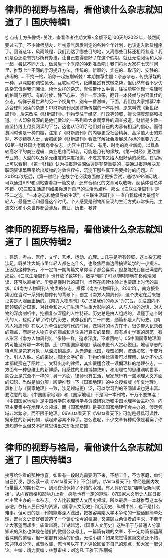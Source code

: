 # 律师的视野与格局，看他读什么杂志就知道了丨国庆特辑1

☝ 点击上方头像或+关注，查看作者往期文章~余额不足100天的2022年，倏然间要过去了。不少律师朋友，年初意气风发制定的各种全年计划，也该走入验货程序了。回首这年，风雨兼程，我们到达了哪些目的地，又离哪些目标还相距甚远？我们是否还没有穷尽所有办法，让自己变得更好？在这个假期，就让无讼阅读和大家一起，尝试不同方法，做最后一个季度的冲刺准备吧！我们将为大家在七天时间里，推荐七个不同的学习提升方法，传统的、新颖的、实在的、取巧的、安静的、热闹的……不拘一格，陪你一起披荆斩棘！本期推荐主题：杂志杂志，传统纸媒的一种，以深度和调性见长。互联网时代，纸媒虽然有式微之势，但仍然有着不少优质杂志值得我们阅读。读什么样的杂志，就像带什么手表，往往能够体现一名律师的格调与视野。有的时候，静下心来，沏上一壶热茶，翻开一本装帧与内容俱佳的杂志，徜徉于看世界的另一个视角中，别有一番滋味。下面，我们为大家推荐7本适合律师阅读的杂志！01财新周刊隶属财新传媒的一本期刊，原来叫做《新世纪周刊》，后来改名《财新周刊》。刊物专注于经济、时政等领域，擅长深度观察和报道。个人印象最深的是他们做过的一系列重大贪腐案件的调查报道。财新是少数一直坚持线上付费阅读的平台，这也从证明了他们对自己的内容有相当的信心。而付费同时也是一种门槛，注定了《财新周刊》的内容更受社会精英、高净值人士的欢迎，不少精英人士，会把阅读《财新周刊》看做了解社会发展风向标的重要方式。02第一财经国内老牌商业杂志，内容主打轻松、有用、时尚的商业新闻，以具备较高水平的商业逻辑、商业思维而知名。可能是月刊的缘故，《第一财经》更注重专业的、大型的以及多元维度的深度报道，不过文笔又给人很好读的感觉。在官网上可以看到，《第一财经》认为把报道做深做透是非常重要的，要通过报道解决互联网资讯繁荣带给出版物的时效性桎梏，沉淀下那些真正需要探讨的问题。自2019年改版后，《第一财经》在数字化阅读方面做了更多尝试，通过APP和网站，可以通过APP和网站查看每一篇文章，还有音频化的文章可以收听，阅读体验总体不错。03三联生活周刊如果你想为自己的生活添点料，那么《三联生活周刊》是不二之选。“一本杂志和他倡导的生活”，《三联生活周刊》一直自我标榜为最懂年轻人、最懂生活和最懂这个时代。个人感受是刊物所呈现的生活方式非常多元，主流文化和小众世界都会涉及，商业、历史、教育

# 律师的视野与格局，看他读什么杂志就知道了丨国庆特辑2

、建筑、考古、医疗、文学、艺术、运动、心理……几乎是所有领域，这本杂志都涉足。既关注大城市里年轻人都在吃什么，也聚焦西南边陲搞建筑学的一小撮人。正因为这种多元，不一定每一期每篇文章你读了都会喜欢，但总能找到自己满意的那些。《三联生活周刊》也开放了数字刊，数字刊除了可以随时随地在移动端阅读，还可以直接听。毕竟是懂时代的周刊，当然在阅读体验上也要跟上时代的需求。04南方人物周刊人物类的杂志，推荐《南方人物周刊》。2004年，南方报业集团在当时一系列刊物停刊的背景下，创立《南方人物周刊》，这个决定在后来被证实是大胆而正确的。《南方人物周刊》以“记录我们的命运”为宗旨，关注国内不同领域的对国家、对社会和对人们生活产生重大影响的人，从与人物的对话、对人物的深度剖析中，挖掘复杂深邃的人性特征。历史总是由人组成的，读懂了这个时代的人，也就了解了时代的历史，就像我们的二十四史，通篇都是人的历史。《南方人物周刊》在以人为单位记录时代的时候，做得好的地方在于，很少带入记录者的观点，而是对人物自身的观点和言论进行真实的呈现，颇有点史学家的风范。有人形容《南方人物周刊》，“像鲸一样，追求深度，不求回响”。05中国国家地理国内可能没有哪一本刊物，比《中国国家地理》读起来更令人赏心悦目。地理杂志的特点就是包罗万象，从深海到高原，从赤道到北国，峰峦如聚，波涛如怒，千变万化，引人入胜。总的来说，图比文字好看，刊物价格比较贵可以理解，估计不少成本都耗费在了图片上。文科出身的律师，其实很适合读一读偏理科的地理杂志，一方面有一种思维上的新鲜感，用感性的思维博物致知，和用理性的思维洞明世事，感受上是完全不一样的；另一方面，律师也有生活，居家旅行有一些地理人文方面的知识，当然是加分项！顺便推荐一下《国家地理》的中文授权版《华夏地理》，风格上与《国家地理》一致，涉足领域更广泛，可以学习到的不同知识也更丰富。要注意的是，《中国国家地理》和《国家地理》不是同一本刊物，千万不要搞混！《中国国家地理》是中国科学院地理科学与资源研究所和中国地理学会主办的，内容主要集中在地理人文领域，而《国家地理》是美国国家地理学会主办的，涉足领域非常繁杂，而不限于地理。06Vista看天下《Vista看天下》可能是最具可读性、娱乐性的新闻刊物，读起来容易不释手。怎么说呢，不少文章有种就像是看穿了你想知道什么但又不好意思讲出来却发现它直

# 律师的视野与格局，看他读什么杂志就知道了丨国庆特辑3

接写给你看的那种惊喜。如果有一段时光需要闲下来，不想工作，不念家庭，单纯自己打发，那么读一读《Vista看天下》不会错的。《Vista看天下》曾经是国内发行量最大的期刊之一，到现在也保持了不错的水准。有人评价它是“趣味版新闻联播”，从内容风格和影响力上看，感觉也有一定的道理。07国家人文历史人民日报社主管主办的一本杂志，个人比较偏爱人文历史领域，所以最后一本就推荐这本杂志吧。依托人民日报的资源，《国家人文历史》钩沉历史、纵横中外，也不是什么难事。但可贵的是，刊物能够深入浅出，把极容易陷入学术争论的一些话题简单处理，既为文史爱好者营造了一个读史论今的氛围，又兼顾业余读者的需求，不至于让大家望而却步。庙堂越高，江湖越远，《国家人文历史》这种乐于与普通人分享知识的风格也体现在他们的微信公众号上，一篇篇有趣的文章，不一定每篇都蕴藏着深刻的道理，但一定都有阅读的价值。无讼小编：如果您觉得这篇文章还不错，欢迎转发分享、点赞收藏，您也可以在下方评论区留下自己的观点，和大家一起讨论。主编：靖力责编：林慧审核：刘逸凡 王雅玉 陈丽娟

